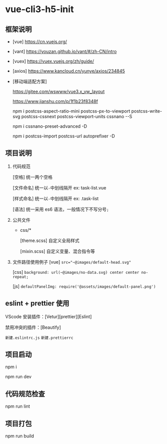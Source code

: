# vue-cli3-h5-init

## 框架说明

- [vue] https://cn.vuejs.org/
- [vant] https://youzan.github.io/vant/#/zh-CN/intro
- [vuex] https://vuex.vuejs.org/zh/guide/
- [axios] https://www.kancloud.cn/yunye/axios/234845
- [移动端适配方案]

  https://gitee.com/wswww/vue3.x_vw_layout

  https://www.jianshu.com/p/1f1b23f8348f

  npm i postcss-aspect-ratio-mini postcss-px-to-viewport postcss-write-svg postcss-cssnext postcss-viewport-units cssnano --S

  npm i cssnano-preset-advanced -D

  npm i postcss-import postcss-url autoprefixer -D

## 项目说明

1. 代码规范

   [空格] 统一两个空格

   [文件命名] 统一以`-`中划线隔开 ex: task-list.vue

   [样式命名] 统一以`-`中划线隔开 ex: .task-list

   [语法] 统一采用 es6 语法，一般情况下不写分号`;`

2. 公共文件

   - css/\*

     [theme.scss] 自定义全局样式

     [mixin.scss] 自定义变量、混合指令等

3. 文件路径使用例子
   [vue] `src="~@images/default-head.svg"`

   [css] `background: url(~@images/no-data.svg) center center no-repeat;`

   [js] `defaultPanelImg: require('@assets/images/default-panel.png')`

## eslint + prettier 使用

VScode 安装插件：[Vetur][prettier][Eslint]

禁用冲突的插件：[Beautify]

`新建.eslintrc.js`
`新建.prettierrc`

## 项目启动

npm i

npm run dev

## 代码规范检查

npm run lint

## 项目打包

npm run build
